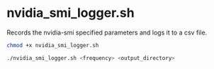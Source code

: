 
# nvidia_smi_logger.sh
Records the nvidia-smi specified parameters and logs it to a csv file.

```bash
chmod +x nvidia_smi_logger.sh

./nvidia_smi_logger.sh <frequency> <output_directory>
```